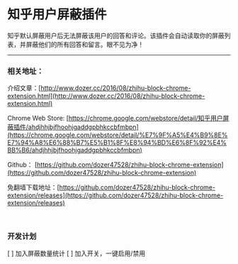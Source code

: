 # 知乎用户屏蔽插件

知乎默认屏蔽用户后无法屏蔽该用户的回答和评论。该插件会自动读取你的屏蔽列表，并屏蔽他们的所有回答和留言。眼不见为净！

---------------------------------

### 相关地址：

介绍文章：[http://www.dozer.cc/2016/08/zhihu-block-chrome-extension.html](http://www.dozer.cc/2016/08/zhihu-block-chrome-extension.html)

Chrome Web Store: [https://chrome.google.com/webstore/detail/知乎用户屏蔽插件/ahdjhhjbjfhoohjgaddgpbhkccbfmbpn](https://chrome.google.com/webstore/detail/%E7%9F%A5%E4%B9%8E%E7%94%A8%E6%88%B7%E5%B1%8F%E8%94%BD%E6%8F%92%E4%BB%B6/ahdjhhjbjfhoohjgaddgpbhkccbfmbpn)

Github： [https://github.com/dozer47528/zhihu-block-chrome-extension](https://github.com/dozer47528/zhihu-block-chrome-extension)

免翻墙下载地址：[https://github.com/dozer47528/zhihu-block-chrome-extension/releases](https://github.com/dozer47528/zhihu-block-chrome-extension/releases)

&nbsp;

### 开发计划

[ ] 加入屏蔽数量统计
[ ] 加入开关，一键启用/禁用